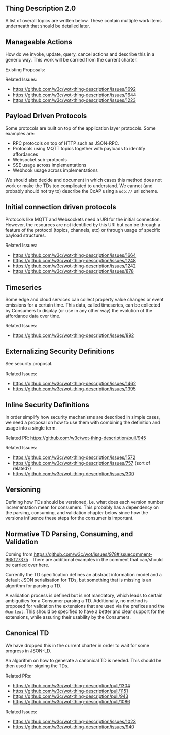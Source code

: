 ## Thing Description 2.0

A list of overall topics are written below. These contain multiple work items underneath that should be detailed later.

## Manageable Actions

How do we invoke, update, query, cancel actions and describe this in a generic way.
This work will be carried from the current charter.

Existing Proposals:

Related Issues:
- https://github.com/w3c/wot-thing-description/issues/1692
- https://github.com/w3c/wot-thing-description/issues/1644
- https://github.com/w3c/wot-thing-description/issues/1223

## Payload Driven Protocols

Some protocols are built on top of the application layer protocols. 
Some examples are:
- RPC protocols on top of HTTP such as JSON-RPC.
- Protocols using MQTT topics together with payloads to identify affordances
- Websocket sub-protocols
- SSE usage across implementations
- Webhook usage across implementations

We should also decide and document in which cases this method does not work or make the TDs too complicated to understand.
We cannot (and probably should not try to) describe the CoAP using a `udp://` uri scheme.

## Initial connection driven protocols

Protocols like MQTT and Websockets need a URI for the initial connection. 
However, the resources are not identified by this URI but can be through a feature of the protocol (topics, channels, etc) or through usage of specific payload structures.

Related Issues:
- https://github.com/w3c/wot-thing-description/issues/1664
- https://github.com/w3c/wot-thing-description/issues/1248
- https://github.com/w3c/wot-thing-description/issues/1242
- https://github.com/w3c/wot-thing-description/issues/878

## Timeseries

Some edge and cloud services can collect property value changes or event emissions for a certain time.
This data, called timeseries, can be collected by Consumers to display (or use in any other way) the evolution of the affordance data over time.

Related Issues:
- https://github.com/w3c/wot-thing-description/issues/892

## Externalizing Security Definitions

See security proposal.

Related Issues:
- https://github.com/w3c/wot-thing-description/issues/1462
- https://github.com/w3c/wot-thing-description/issues/1395

## Inline Security Definitions

In order simplify how security mechanisms are described in simple cases, we need a proposal on how to use them with combining the definition and usage into a single term.

Related PR: https://github.com/w3c/wot-thing-description/pull/945

Related Issues:
- https://github.com/w3c/wot-thing-description/issues/1572
- https://github.com/w3c/wot-thing-description/issues/757 (sort of related?)
- https://github.com/w3c/wot-thing-description/issues/300

## Versioning

Defining how TDs should be versioned, i.e. what does each version number incrementation mean for consumers.
This probably has a dependency on the parsing, consuming, and validation chapter below since how the versions influence these steps for the consumer is important.

## Normative TD Parsing, Consuming, and Validation

Coming from https://github.com/w3c/wot/issues/978#issuecomment-965127375 . There are additional examples in the comment that can/should be carried over here.

Currently the TD specification defines an abstract information model and a default JSON serialisation for TDs, but something that is missing is an algorithm for parsing a TD. 

A validation process is defined but is not mandatory, which leads to certain ambiguities for a Consumer parsing a TD.
Additionally, no method is proposed for validation the extensions that are used via the prefixes and the `@context`.
This should be specified to have a better and clear support for the extensions, while assuring their usability by the Consumers.

## Canonical TD

We have dropped this in the current charter in order to wait for some progress in JSON-LD.

An algorithm on how to generate a canonical TD is needed. This should be then used for signing the TDs.

Related PRs:
- https://github.com/w3c/wot-thing-description/pull/1304
- https://github.com/w3c/wot-thing-description/pull/1151
- https://github.com/w3c/wot-thing-description/pull/943
- https://github.com/w3c/wot-thing-description/pull/1086

Related Issues:
- https://github.com/w3c/wot-thing-description/issues/1023
- https://github.com/w3c/wot-thing-description/issues/940
